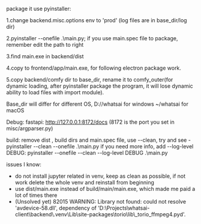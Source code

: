 package it use pyinstaller:

  1.change backend.misc.options env to 'prod' (log files are in base_dir/log dir)

  2.pyinstaller --onefile .\main.py; if you use main.spec file to package, remember edit the path to right

  3.find main.exe in backend/dist

  4.copy to frontend/app/main.exe, for following electron package work.

  5.copy backend/comfy dir to base_dir, rename it to comfy_outer(for dynamic loading, 
    after pyinstaller package the program, it will lose dynamic ability to load
    files with import module).
    

  Base_dir will differ for different OS, D://whatsai for windows
    ~/whatsai for macOS



Debug:
fastapi:
http://127.0.0.1:8172/docs (8172 is the port you set in misc/argparser.py)

build:
remove dist , build dirs and  main.spec file, use --clean, try and see
    - pyinstaller --clean --onefile .\main.py 
    if you need more info, add --log-level DEBUG:
      pyinstaller --onefile --clean --log-level DEBUG .\main.py

issues I know:
 - do not install jupyter related in venv, keep as clean as possible, if not work delete the whole venv
   and reinstall from beginning
 - use dist/main.exe instead of build/main/main.exe, which made me paid a lot of times there
 - (Unsolved yet)
    82015 WARNING: Library not found: could not resolve 'avdevice-58.dll', dependency of 'D:\\Projects\\whatsai-client\\backend\\.venv\\Lib\\site-packages\\torio\\lib\\_torio_ffmpeg4.pyd'.
 
